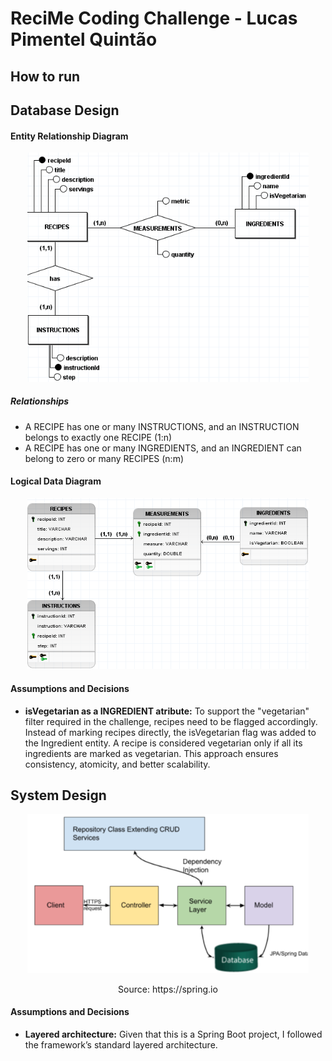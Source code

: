 # ReciMe Coding Challenge - Lucas Pimentel Quintão

## How to run

## Database Design

#### Entity Relationship Diagram

<p align="center">
  <img src="./assets/er.png" alt="Entity Relationship Diagram" width="450"/>
</p>

##### Relationships

- A RECIPE has one or many INSTRUCTIONS, and an INSTRUCTION belongs to exactly one RECIPE (1:n)
- A RECIPE has one or many INGREDIENTS, and an INGREDIENT can belong to zero or many RECIPES (n:m)

#### Logical Data Diagram

<p align="center">
  <img src="./assets/ld.png" alt="Logical Data Diagram" width="450"/>
</p>

#### Assumptions and Decisions

- **isVegetarian as a INGREDIENT atribute:** To support the "vegetarian" filter required in the challenge, recipes need to be flagged accordingly. Instead of marking recipes directly, the isVegetarian flag was added to the Ingredient entity. A recipe is considered vegetarian only if all its ingredients are marked as vegetarian. This approach ensures consistency, atomicity, and better scalability.

## System Design

<p align="center">
  <img src="./assets/springArch.png" alt="Spring Architecture Diagram" width="450"/>
</p>

<p align="center">
Source: https://spring.io
</p>

#### Assumptions and Decisions

- **Layered architecture:** Given that this is a Spring Boot project, I followed the framework’s standard layered architecture.
